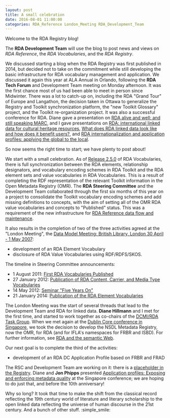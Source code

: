 ```yaml
---
layout: post
title: A small celebration
date: 2016-08-01 11:00:00
categories: RDA_Reference London_Meeting RDA_Development_Team
---
```


Welcome to the RDA Registry blog!

The **RDA Development Team** will use the blog to post news and views on *RDA Reference*, the *RDA Vocabularies*, and the *RDA Registry*.

We discussed starting a blog when the RDA Registry was first published in 2014, but decided not to take on the commitment while still developing the basic infrastructure for RDA vocabulary management and application. We discussed it again this year at ALA Annual in Orlando, following the **RDA Tech Forum** and Development Team meeting on Monday afternoon. It was the first chance most of us had been able to meet in person since Midwinter. There was a lot to catch-up on, including the RDA "Grand Tour" of Europe and Langathon, the decision taken in Ottawa to generalize the Registry and Toolkit synchronization platform, the "new Toolkit Glossary" project, and the Toolkit re-organization project. It was also a successful conference for RDA. Diane gave a presentation on [RDA alive and well: and still speaking MARC](http://www.slideshare.net/smartbroad/rda-alive-and-well-and-still-speaking-marc), and I gave presentations on [RDA: international linked data for cultural heritage resources](http://www.gordondunsire.com/pubs/pres/RDAGlobalGobal.pptx), [What does RDA linked data look like and how does it benefit users?](http://www.gordondunsire.com/pubs/pres/RDALDLook.pptx), and [RDA internationalization and application profiles: applying the global to the local](http://www.gordondunsire.com/pubs/pres/RDAInterAP.pptx).

So now seems the right time to start; we have plenty to post about!

We start with a small celebration. As of [Release 2.5.0](https://github.com/RDARegistry/RDA-Vocabularies/releases/tag/v2.5.0) of RDA Vocabularies, there is full synchronization between the RDA elements, relationship designators, and vocabulary encoding schemes in RDA Toolkit and the RDA element sets and value vocabularies in RDA Vocabularies. This is a result of completing the RDF representation of the relevant Toolkit information in the Open Metadata Registry (OMR). The **RDA Steering Committee** and the Development Team collaborated through the first six months of this year on a project to consolidate the Toolkit vocabulary encoding schemes and add missing definitions to concepts, with the aim of setting all of the OMR RDA value vocabularies and concepts to "Published" status. This was a requirement of the new infrastructure for [RDA Reference data flow and maintenance](http://www.rdaregistry.info/rgAbout/rdadataflow.html).

It also results in the completion of two of the three activities agreed at the "London Meeting", the [Data Model Meeting: British Library, London 30 April - 1 May 2007](http://www.bl.uk/bibliographic/meeting.html):

* development of an RDA Element Vocabulary
* disclosure of RDA Value Vocabularies using RDF/RDFS/SKOS.

The timeline in Steering Committee announcements:

* 1 August 2011: [First RDA Vocabularies Published](http://www.rda-jsc.org/archivedsite/rdavoc.html])
* 27 January 2012: [Publication of RDA Content, Carrier, and Media Type Vocabularies](http://www.rda-jsc.org/archivedsite/rdatypespublish.html)
* 14 May 2012: [Seminar "Five Years On"](http://www.rda-jsc.org/archivedsite/fiveyearson.html)
* 21 January 2014: [Publication of the RDA Element Vocabularies](http://www.rda-jsc.org/archivedsite/RDAelementvocabs.html)

The London Meeting was the start of several threads that lead to the Development Team and RDA for linked data. **Diane Hillmann** and I met for the first time, and started to work together as co-chairs of the [DCMI/RDA Task Group](http://wiki.dublincore.org/index.php/Bibliographic_Metadata_Task_Group). When we met again at the [Dublin Core conference in Singapore](http://dcpapers.dublincore.org/pubs/issue/view/30), we took the decision to develop the NSDL Metadata Registry, now the OMR, for RDA (and for IFLA's namespaces for FRBR and ISBD). For further information, see [RDA and the semantic Web](http://digital.casalini.it/9788876560132).

Our next goal is to complete the third of the activities:

* development of an RDA DC Application Profile based on FRBR and FRAD

The RSC and Development Team are working on it: there is a [placeholder in the Registry](http://www.rdaregistry.info/Profiles/). Diane and **Jon Phipps** presented [Application profiles: Exposing and enforcing metadata quality](http://dcpapers.dublincore.org/pubs/article/view/866) at the Singapore conference; we are hoping to do just that, and before the 10th anniversary!

Why so long? It took that time to make the shift from the classical record reflecting the 19th century world of literature and literary scholarship to the open linked data reflecting the universe of human discourse in the 21st century. And a bunch of other stuff. :simple_smile: 